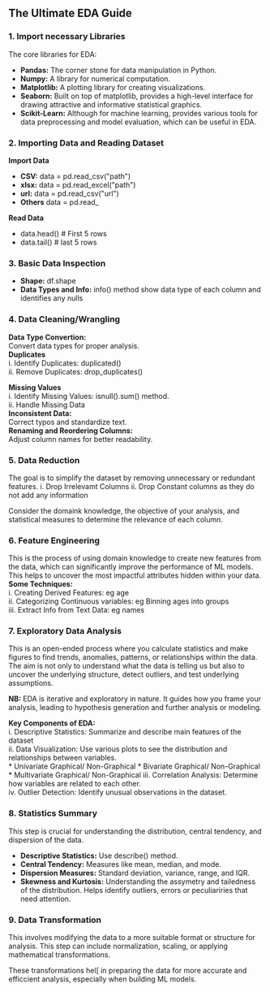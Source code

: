 ## The Ultimate EDA Guide
### 1. Import necessary Libraries
The core libraries for EDA:</br>
* **Pandas:** The corner stone for data manipulation in Python.
* **Numpy:** A library for numerical computation.
* **Matplotlib:** A plotting library for creating visualizations.
* **Seaborn:** Built on top of matplotlib, provides a high-level interface for drawing attractive and informative statistical graphics.
* **Scikit-Learn:** Although for machine learning, provides various tools for data preprocessing and model evaluation, which can be useful in EDA.

### 2. Importing Data and Reading Dataset
  **Import Data**
   * **CSV:** data = pd.read_csv("path")
   * **xlsx:** data = pd.read_excel("path")
   * **url:** data = pd.read_csv("url")
   * **Others** data = pd.read_<format>
   
  **Read Data**
   * data.head() # First 5 rows
   * data.tail() # last 5 rows

### 3. Basic Data Inspection
   * **Shape:** df.shape
   * **Data Types and Info:** info() method show data type of each column and identifies any nulls
     
### 4. Data Cleaning/Wrangling
**Data Type Convertion:** </br>
  Convert data types for proper analysis.</br>
**Duplicates**</br>
    i. Identify Duplicates: duplicated()</br>
    ii. Remove Duplicates: drop_duplicates()

**Missing Values**</br>
    i. Identify Missing Values: isnull().sum() method.</br>
    ii. Handle Missing Data</br>
**Inconsistent Data:** </br>
  Correct typos and standardize text.</br>
**Renaming and Reordering Columns:** </br>
  Adjust column names for better readability.

### 5. Data Reduction
The goal is to simplify the dataset by removing unnecessary or redundant features.
i. Drop Irrelevamt Columns
ii. Drop Constant columns as they do not add any information

Consider the domaink knowledge, the objective of your analysis, and statistical measures to determine the relevance of each column.

### 6. Feature Engineering
This is the process of using domain knowledge to create new features from the data, which can significantly improve the performance of ML models. This helps to uncover the most impactful attributes hidden within your data.
**Some Techniques:** </br>
  i. Creating Derived Features: eg age</br>
  ii. Categorizing Continuous variables: eg Binning ages into groups</br>
  iii. Extract Info from Text Data: eg names

### 7. Exploratory Data Analysis
This is an open-ended process where you calculate statistics and make figures to find trends, anomalies, patterns, or relationships within the data. The aim is not only to understand what the data is telling us but also to uncover the underlying structure, detect outliers, and test underlying assumptions.

**NB:** EDA is iterative and exploratory in nature. It guides how you frame your analysis, leading to hypothesis generation and further analysis or modeling.

**Key Components of EDA:** </br>
  i. Descriptive Statistics: Summarize and describe main features of the dataset</br>
  ii. Data Visualization: Use various plots to see the distribution and relationships between variables.</br>
    * Univariate Graphical/ Non-Graphical
    * Bivariate Graphical/ Non-Graphical
    * Multivariate Graphical/ Non-Graphical
  iii. Correlation Analysis: Determine how variables are related to each other.</br>
  iv. Outlier Detection: Identify unusual observations in the dataset.</br>

### 8. Statistics Summary
This step is crucial for understanding the distribution, central tendency, and dispersion of the data.
  * **Descriptive Statistics:** Use describe() method.
  * **Central Tendency:** Measures like mean, median, and mode.
  * **Dispersion Measures:** Standard deviation, variance, range, and IQR.
  * **Skewness and Kurtosis:** Understanding the assymetry and tailedness of the distribution. Helps identify outliers, errors or peculiariries that need attention.

### 9. Data Transformation
This involves modifying the data to a more suitable format or structure for analysis. This step can include normalization, scaling, or applying mathematical transformations.

These transformations hel[ in preparing the data for more accurate and efficcient analysis, especially when building ML models.
  
  
